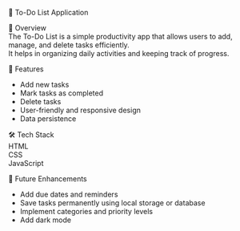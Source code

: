 📝 To-Do List Application  

📌 Overview  
The To-Do List is a simple productivity app that allows users to add, manage, and delete tasks efficiently.  
It helps in organizing daily activities and keeping track of progress.  



🚀 Features  
- Add new tasks  
- Mark tasks as completed  
- Delete tasks  
- User-friendly and responsive design  
- Data persistence 



🛠 Tech Stack  
HTML  
CSS  
JavaScript  




🎯 Future Enhancements  
- Add due dates and reminders  
- Save tasks permanently using local storage or database  
- Implement categories and priority levels  
- Add dark mode  








